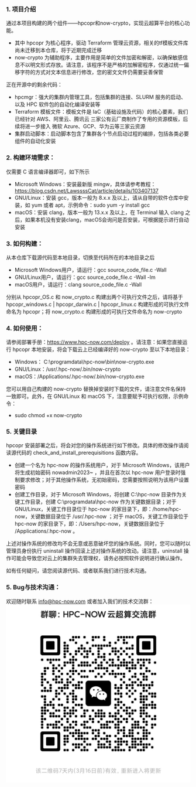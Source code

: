### 1. 项目介绍
通过本项目构建的两个组件——hpcopr和now-crypto，实现云超算平台的核心功能。
- 其中 hpcopr 为核心程序，驱动 Terraform 管理云资源，相关的tf模板文件库尚未迁移到本仓库，将于近期完成迁移
- now-crypto 为辅助程序，主要作用是简单的文件加密和解密，以确保敏感信息不以明文形式存放。请注意，该程序不是严格的加解密程序，仅通过统一偏移字符的方式对文本信息进行修改，您的密文文件仍需要妥善保管

正在开源中的剩余代码：
- hpcmgr：强大的集群内管理工具，包括集群的连接、SLURM 服务的启动、以及 HPC 软件包的自动化编译安装等
- Terraform 模板文件：模板文件是 IaC（基础设施及代码）的核心要素，我们已经针对 AWS、阿里云、腾讯云 三家公有云厂商制作了专用的资源模板，后续将进一步接入 微软 Azure、GCP、华为云等三家云资源
- 集群启动脚本：启动脚本包含了集群各个节点启动过程的编排，包括各类必要组件的自动化安装

### 2. 构建环境需求：
仅需要 C 语言编译器即可，如下所示

- Microsoft Windows：安装最新版 mingw，具体请参考教程：https://blog.csdn.net/LawssssCat/article/details/103407137
- GNU/Linux：安装 gcc，版本一般为 8.x.x 及以上，请从自带的软件仓库中安装，如 yum 或者 apt，示例命令：sudo yum -y install gcc
- macOS：安装 clang，版本一般为 13.x.x 及以上，在 Terminal 输入 clang 之后，如果本机没有安装clang，macOS会询问是否安装，可根据提示进行自动安装

### 3. 如何构建：
从本仓库下载源代码至本地目录，切换至代码所在的本地目录之后
- Microsoft Windows用户，请运行：gcc source_code_file.c -Wall
- GNU/Linux用户，请运行：gcc source_code_file.c -Wall -lm
- macOS用户，请运行：clang source_code_file.c -Wall

分别从 hpcopr_OS.c 和 now_crypto.c 构建出两个可执行文件之后，请将基于 hpcopr_windows.c | hpcopr_darwin.c | hpcopr_linux.c 构建形成的可执行文件命名为 hpcopr；将 now_crypto.c 构建形成的可执行文件命名为 now-crypto

### 4. 如何使用：
请参阅部署手册：https://www.hpc-now.com/deploy 。请注意：如果您直接运行 hpcopr 本地安装，将会下载云上已经编译好的 now-crypto 至以下本地目录：

- Windows： C:\programdata\hpc-now\bin\now-crypto.exe
- GNU/Linux：/usr/.hpc-now/.bin/now-crypto
- macOS：/Applications/.hpc-now/.bin/now-crypto.exe

您可以用自己构建的 now-crypto 替换掉安装时下载的文件，请注意文件名保持一致即可。此外，在 GNU/Linux 和 macOS 下，注意要赋予可执行权限，示例命令： 
- sudo chmod +x now-crypto
### 5. 关键目录
hpcopr 安装部署之后，将会对您的操作系统进行如下修改。具体的修改操作请阅读源代码的 check_and_install_prerequisitions 函数内容。

- 创建一个名为 hpc-now 的操作系统用户，对于 Microsoft Windows，该用户将生成初始密码 nowadmin2023~ ，并且在首次以 hpc-now 用户登录时强制要求修改；对于其他操作系统，无初始密码，您需要按照说明为该用户设置密码
- 创建工作目录，对于 Microsoft Windows，将创建 C:\hpc-now 目录作为关键工作目录，创建 C:\programdata\hpc-now 作为关键数据目录；对于 GNU/Linux，关键工作目录位于 hpc-now 的家目录下，即：/home/hpc-now，关键数据目录位于 /usr/.hpc-now ；对于 macOS，关键工作目录位于 hpc-now 的家目录下，即：/Users/hpc-now，关键数据目录位于 /Applications/.hpc-now 。

上述对操作系统的修改均不会无意或恶意破坏您的操作系统。同时，您可以随时以管理员身份执行 uninstall 操作回滚上述对操作系统的改动。请注意，uninstall 操作可能会导致您对云上的集群失去管理权，请务必按照软件说明进行确认操作。

如有任何疑问，请您阅读源代码、或者联系我们进行技术沟通。

### 5. Bug与技术沟通：
欢迎随时联系 info@hpc-now.com
或者加入我们的技术交流群：
![输入图片说明](Group_QR_Code.jpg)